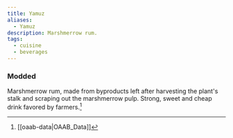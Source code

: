 ```yaml
---
title: Yamuz
aliases:
  - Yamuz
description: Marshmerrow rum.
tags:
  - cuisine
  - beverages
---
```

### Modded
Marshmerrow rum, made from byproducts left after harvesting the plant's stalk and scraping out the marshmerrow pulp. Strong, sweet and cheap drink favored by farmers.[^1]

[^1]: [[oaab-data|OAAB_Data]]